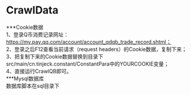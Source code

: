 # CrawlData
***Cookie数据  
1、登录Q币消费记录网址：https://my.pay.qq.com/account/account_qdqb_trade_record.shtml；  
2、登录之后F12查看当前请求（request headers）的Cookie数据，复制下来；  
3、把复制下来的Cookie数据替换到目录下src/main/cn.tinjeck.constant/ConstantPara中的YOURCOOKIE变量；  
4、直接运行CrawlQB即可。  
***Mysql数据库  
数据库脚本在sql目录下  
